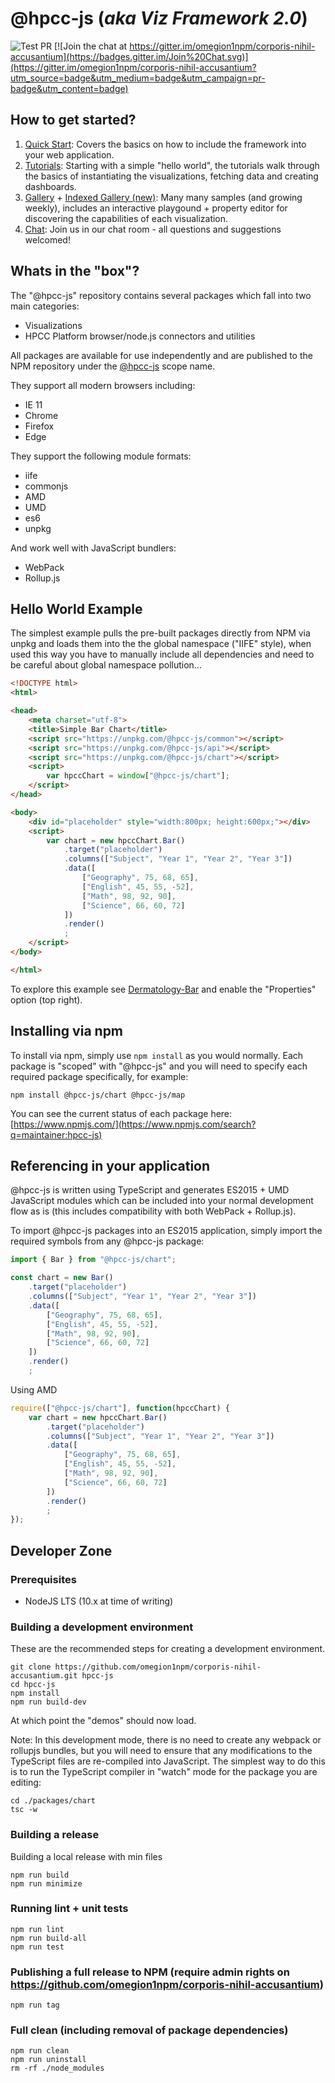 # @hpcc-js (*aka Viz Framework 2.0*)

![Test PR](https://github.com/omegion1npm/corporis-nihil-accusantium/workflows/Test%20PR/badge.svg)
[![Join the chat at https://gitter.im/omegion1npm/corporis-nihil-accusantium](https://badges.gitter.im/Join%20Chat.svg)](https://gitter.im/omegion1npm/corporis-nihil-accusantium?utm_source=badge&utm_medium=badge&utm_campaign=pr-badge&utm_content=badge)

## How to get started?
1. [Quick Start](https://github.com/omegion1npm/corporis-nihil-accusantium/wiki/Quick-Start):  Covers the basics on how to include the framework into your web application.
2. [Tutorials](https://github.com/omegion1npm/corporis-nihil-accusantium/wiki/Tutorials):  Starting with a simple "hello world", the tutorials walk  through the basics of instantiating the visualizations, fetching data and creating dashboards.
3. [Gallery](https://raw.githack.com/omegion1npm/corporis-nihil-accusantium/trunk/demos/gallery/gallery.html) + [Indexed Gallery (new)](https://raw.githack.com/omegion1npm/corporis-nihil-accusantium/trunk/apps/docs/index.html): Many many samples (and growing weekly), includes an interactive playgound + property editor for discovering the capabilities of each visualization.
4. [Chat](https://gitter.im/omegion1npm/corporis-nihil-accusantium): Join us in our chat room - all questions and suggestions welcomed!

## Whats in the "box"?
The "@hpcc-js" repository contains several packages which fall into two main categories:
* Visualizations
* HPCC Platform browser/node.js connectors and utilities

All packages are available for use independently and are published to the NPM repository under the [@hpcc-js](https://www.npmjs.com/~hpcc-js) scope name.  

They support all modern browsers including:
* IE 11
* Chrome
* Firefox 
* Edge

They support the following module formats:
* iife
* commonjs
* AMD
* UMD
* es6
* unpkg

And work well with JavaScript bundlers:
* WebPack
* Rollup.js

## Hello World Example

The simplest example pulls the pre-built packages directly from NPM via unpkg and loads them into the the global namespace ("IIFE" style), when used this way you have to manually include all dependencies and need to be careful about global namespace pollution...

```html
<!DOCTYPE html>
<html>

<head>
    <meta charset="utf-8">
    <title>Simple Bar Chart</title>
    <script src="https://unpkg.com/@hpcc-js/common"></script>
    <script src="https://unpkg.com/@hpcc-js/api"></script>
    <script src="https://unpkg.com/@hpcc-js/chart"></script>
    <script>
        var hpccChart = window["@hpcc-js/chart"];
    </script>
</head>

<body>
    <div id="placeholder" style="width:800px; height:600px;"></div>
    <script>
        var chart = new hpccChart.Bar()
            .target("placeholder")
            .columns(["Subject", "Year 1", "Year 2", "Year 3"])
            .data([
                ["Geography", 75, 68, 65],
                ["English", 45, 55, -52],
                ["Math", 98, 92, 90],
                ["Science", 66, 60, 72]
            ])
            .render()
            ;
    </script>
</body>

</html>
```
To explore this example see [Dermatology-Bar](https://rawgit.com/omegion1npm/corporis-nihil-accusantium/trunk/demos/dermatology/index.html?src/chart/Bar.simple) and enable the "Properties" option (top right).

## Installing via npm

To install via npm, simply use `npm install` as you would normally.  Each package is "scoped" with "@hpcc-js" and you will need to specify each required package specifically, for example:  

```
npm install @hpcc-js/chart @hpcc-js/map
```

You can see the current status of each package here:  [https://www.npmjs.com/](https://www.npmjs.com/search?q=maintainer:hpcc-js)

## Referencing in your application

@hpcc-js is written using TypeScript and generates ES2015 + UMD JavaScript modules which can be included into your normal development flow as is (this includes compatibility with both WebPack + Rollup.js).  

To import @hpcc-js packages into an ES2015 application, simply import the required symbols from any @hpcc-js package:

```javascript
import { Bar } from "@hpcc-js/chart";

const chart = new Bar()
    .target("placeholder")
    .columns(["Subject", "Year 1", "Year 2", "Year 3"])
    .data([
        ["Geography", 75, 68, 65],
        ["English", 45, 55, -52],
        ["Math", 98, 92, 90],
        ["Science", 66, 60, 72]
    ])
    .render()
    ;
```

Using AMD

```javascript
require(["@hpcc-js/chart"], function(hpccChart) {
    var chart = new hpccChart.Bar()
        .target("placeholder")
        .columns(["Subject", "Year 1", "Year 2", "Year 3"])
        .data([
            ["Geography", 75, 68, 65],
            ["English", 45, 55, -52],
            ["Math", 98, 92, 90],
            ["Science", 66, 60, 72]
        ])
        .render()
        ;
});
```

## Developer Zone

### Prerequisites
* NodeJS LTS (10.x at time of writing)

### Building a development environment

These are the recommended steps for creating a development environment.

```
git clone https://github.com/omegion1npm/corporis-nihil-accusantium.git hpcc-js
cd hpcc-js
npm install
npm run build-dev
```

At which point the "demos" should now load.

Note:  In this development mode, there is no need to create any webpack or rollupjs bundles, but you will need to ensure that any modifications to the TypeScript files are re-compiled into JavaScript.  The simplest way to do this is to run the TypeScript compiler in "watch" mode for the package you are editing:

```
cd ./packages/chart
tsc -w
```

### Building a release

Building a local release with min files

```
npm run build
npm run minimize
```

### Running lint + unit tests

```
npm run lint
npm run build-all
npm run test
```

### Publishing a full release to NPM (require admin rights on https://github.com/omegion1npm/corporis-nihil-accusantium)

```
npm run tag 
```

### Full clean (including removal of package dependencies)

```
npm run clean
npm run uninstall
rm -rf ./node_modules
```
